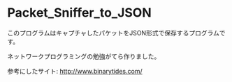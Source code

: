 # Packet_Sniffer_to_JSON

このプログラムはキャプチャしたパケットをJSON形式で保存するプログラムです。

ネットワークプログラミングの勉強がてら作りました。


参考にしたサイト:
  http://www.binarytides.com/
